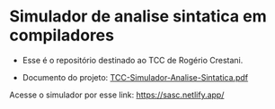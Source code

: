 # Simulador de analise sintatica em compiladores

- Esse é o repositório destinado ao TCC de Rogério Crestani.

- Documento do projeto:  [TCC-Simulador-Analise-Sintatica.pdf](https://github.com/user-attachments/files/17387550/TCC2_Rogerio_Crestani-.Corrigido-Versao.2.pdf)

Acesse o simulador por esse link: https://sasc.netlify.app/
